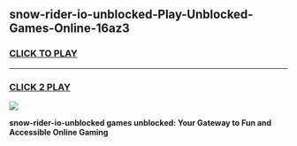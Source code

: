 
## snow-rider-io-unblocked-Play-Unblocked-Games-Online-16az3
<h3>
<a href="https://premium76.site?title=snow-rider-io-unblocked&ref=25A">CLICK TO PLAY</a></h3>
<hr>

<h3>
<a href="https://premium76.site?title=snow-rider-io-unblocked&ref=25A">CLICK 2 PLAY</a>
  
</h3>

<a href="https://premium76.site?title=snow-rider-io-unblocked&ref=25A"><img src="https://clearcache.store/games.png"></a>


**snow-rider-io-unblocked games unblocked: Your Gateway to Fun and Accessible Online Gaming**
